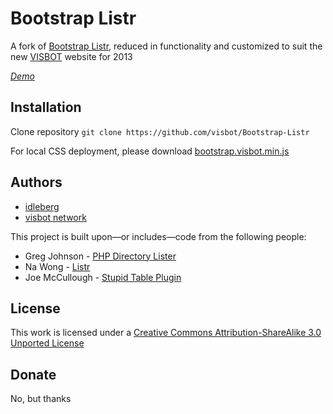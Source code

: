 # Bootstrap Listr

A fork of [Bootstrap Listr](http://github.com/idleberg/Bootstrap-Listr), reduced in functionality and customized to suit the new [VISBOT](http://visbot.net) website for 2013

*[Demo](http://visbot.github.io/Bootstrap-Listr/)*

## Installation

Clone repository `git clone https://github.com/visbot/Bootstrap-Listr`

For local CSS deployment, please download [bootstrap.visbot.min.js](http://visbot.github.io/Bootstrap-Listr/css/bootstrap.visbot.min.css)

## Authors

* [idleberg](http://github.com/idleberg)
* [visbot network](http://github.com/visbot)

This project is built upon—or includes—code from the following people:

* Greg Johnson - [PHP Directory Lister](http://greg-j.com/phpdl/)
* Na Wong - [Listr](http://nadesign.net/listr/)
* Joe McCullough - [Stupid Table Plugin](http://joequery.github.io/Stupid-Table-Plugin/)

## License

This work is licensed under a [Creative Commons Attribution-ShareAlike 3.0 Unported License](http://creativecommons.org/licenses/by-sa/3.0/deed.en_US)

## Donate

No, but thanks